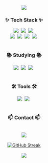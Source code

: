 <!--타이틀 부분-->
<div align="center">
  <img src="https://capsule-render.vercel.app/api?type=cylinder&color=000000&height=150&section=header&text=Welcome%20to-nl-iamsame's%20Github&fontColor=ffffff&fontSize=40&animation=fadeIn&fontAlignY=30" />
</div>

<!--내용 부분-->
<h3 align="center">✨ Tech Stack ✨</h3>
<div align="center">
  <img src="https://img.shields.io/badge/java-%23ED8B00.svg?style=for-the-badge&logo=openjdk&logoColor=white" />&nbsp
  <img src="https://img.shields.io/badge/spring-%236DB33F.svg?style=for-the-badge&logo=spring&logoColor=white" />&nbsp
  <img src="https://img.shields.io/badge/html5-E34F26.svg?style=for-the-badge&logo=html5&logoColor=white" />&nbsp
</div>

<div align="center">
  <img src="https://img.shields.io/badge/css3-%231572B6.svg?style=for-the-badge&logo=css3&logoColor=white" />&nbsp
  <img src="https://img.shields.io/badge/javascript-%23323330.svg?style=for-the-badge&logo=javascript&logoColor=%23F7DF1E" />&nbsp
  <img src="https://img.shields.io/badge/python-3670A0?style=for-the-badge&logo=python&logoColor=ffdd54" />&nbsp
  <img src="https://img.shields.io/badge/Oracle-F80000?style=for-the-badge&logo=oracle&logoColor=white" />&nbsp
</div>

<br>

<h3 align="center">📚 Studying 📚</h3>
<div align="center">
  <img src="https://img.shields.io/badge/typescript-007ACC.svg?style=for-the-badge&logo=typescript&logoColor=white" />&nbsp
  <img src="https://img.shields.io/badge/React%20Query-FF4154?style=for-the-badge&logo=react%20query&logoColor=white" />&nbsp
  <img src="https://img.shields.io/badge/Recoil-3578E5?style=for-the-badge&logo=recoil&logoColor=white" />&nbsp
</div>

<br>

<h3 align="center">🛠 Tools 🛠</h3>
<div align="center">
  <img src="https://img.shields.io/badge/Visual%20Studio%20Code-0078d7.svg?style=for-the-badge&logo=visual-studio-code&logoColor=white" />&nbsp
  <img src="https://img.shields.io/badge/Eclipse-FE7A16.svg?style=for-the-badge&logo=Eclipse&logoColor=white" />&nbsp
</div>

<br>
<h3 align="center">📫 Contact 📫</h3>

<br>

<div align="center">
  <img src="https://github-readme-stats.vercel.app/api?username=gdi21&show_icons=true&theme=radical" />
</div>

<br>

<div align="center">
  <a href="https://git.io/streak-stats"><img src="https://streak-stats.demolab.com?user=gdi21&theme=dark&date_format=%5BY.%5Dn.j" alt="GitHub Streak" /></a>
</div>

<br>

<div align="center">
  <img src="https://github-readme-stats.vercel.app/api/top-langs/?username=gdi21&layout=compact" />
</div>

